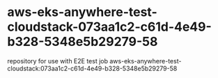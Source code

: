 # aws-eks-anywhere-test-cloudstack-073aa1c2-c61d-4e49-b328-5348e5b29279-58
repository for use with E2E test job aws-eks-anywhere-test-cloudstack:073aa1c2-c61d-4e49-b328-5348e5b29279-58

